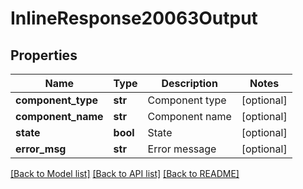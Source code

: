 # InlineResponse20063Output

## Properties
Name | Type | Description | Notes
------------ | ------------- | ------------- | -------------
**component_type** | **str** | Component type | [optional] 
**component_name** | **str** | Component name | [optional] 
**state** | **bool** | State | [optional] 
**error_msg** | **str** | Error message | [optional] 

[[Back to Model list]](../README.md#documentation-for-models) [[Back to API list]](../README.md#documentation-for-api-endpoints) [[Back to README]](../README.md)

